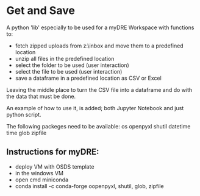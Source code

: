 # Get and Save

A python 'lib' especially to be used for a myDRE Workspace with functions to:
- fetch zipped uploads from z:\inbox and move them to a predefined location
- unzip all files in the predefined location
- select the folder to be used (user interaction)
- select the file to be used (user interaction)
- save a dataframe in a predefined location as CSV or Excel

Leaving the middle place to turn the CSV file into a dataframe and do with
the data that must be done.

An example of how to use it, is added; both Jupyter Notebook and just python script.

The following packeges need to be available:
os
openpyxl
shutil
datetime
time
glob
zipfile

## Instructions for myDRE:
- deploy VM with OSDS template
- in the windows VM
- open cmd miniconda
- conda install -c conda-forge oopenpyxl, shutil, glob, zipfile
